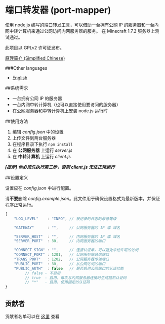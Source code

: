 端口转发器 (port-mapper)
========================

使用 node.js 编写的端口转发工具，可以借助一台拥有公网 IP 的服务器和一台内网中转计算机来通过公网访问内网服务器的服务。
在 Minecraft 1.7.2 服务器上测试通过。

此项目以 GPLv2 许可证发布。

[原理简介 (Simplified Chinese)][1]

###Other languages
* [English][2]

##系统需求

 * 一台拥有公网 IP 的服务器
 * 一台内网中转计算机（也可以直接使用要访问的服务器）
 * 在公网服务器和中转计算机上安装 node.js 运行时

##使用方法
 1. 编辑 *config.json* 中的设置
 2. 上传文件到两台服务器
 3. 在程序目录下执行 ```npm install```
 4. 在 **公网服务器** 上运行 *server.js*
 5. 在 **中转计算机** 上运行 *client.js*

***[提示] 你必须先执行第三步，否则 client.js 无法正常运行***

##设置定义

设置应在 *config.json* 中进行配置。

请**不要**删除 *config.example.json*。此文件用于确保设置格式为最新版本，并保证程序正常运行。

```javascript
{
    "LOG_LEVEL"    : "INFO", // 被记录的日志的最低等级

    "GATEWAY"      : "",     // 公网服务器的 IP 或 域名

    "SERVER_HOST"  : "",     // 内网服务器的 IP 或 域名
    "SERVER_PORT"  : 80,     // 内网服务器的端口

    "CONNECT_SIGN" : "",     // 连接认证串，可以避免未经许可的访问
    "CONNECT_PORT" : 1201,   // 公网服务器通信端口
    "TRANS_PORT"   : 1202,   // 公网服务器传输端口
    "PUBLIC_PORT"  : 80,     // 从公网访问的端口
    "PUBLIC_AUTH"  : false   // 是否启用公网端口的认证功能
         // false - 不启用
         // true  - 启用，每次与内网服务器连接时生成随机认证码
         // "*"   - 启用，使用固定的认证码
}
```

## 贡献者
贡献者名单可以在 [这里][3] 查看

  [1]: PRINCIPLE.md
  [2]: README.md
  [3]: https://github.com/zhyupe/port-mapper/graphs/contributors
